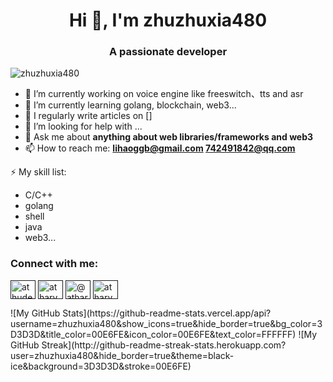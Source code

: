 <h1 align="center">Hi 👋, I'm zhuzhuxia480</h1>
<h3 align="center">A passionate developer</h3>

<p align="left"> <img src="https://komarev.com/ghpvc/?username=zhuzhuxia480&label=Profile%20views&color=0e75b6&style=flat" alt="zhuzhuxia480" /> </p>

- 🔭 I’m currently working on voice engine like freeswitch、tts and asr
- 🌱 I’m currently learning golang, blockchain, web3...
- 📝 I regularly write articles on []
- 🤔 I’m looking for help with ...
- 💬 Ask me about **anything about web libraries/frameworks and web3**
- 📫 How to reach me: **lihaoggb@gmail.com 742491842@qq.com**

⚡ My skill list: 
  - C/C++
  - golang
  - shell
  - java
  - web3...
<!-- js, ts, react, nextjs, web3>
<!-- TODO ： change the appearance of profile, follow the example of [lrstanley](https://github.com/lrstanley). -->

 
<h3 align="left">Connect with me:</h3>
<p align="left">
<a href="" target="blank"><img align="center" src="https://raw.githubusercontent.com/rahuldkjain/github-profile-readme-generator/master/src/images/icons/Social/twitter.svg" alt="athudeosthale" height="30" width="40" /></a>
<a href="" target="blank"><img align="center" src="https://raw.githubusercontent.com/rahuldkjain/github-profile-readme-generator/master/src/images/icons/Social/linked-in-alt.svg" alt="atharvadeosthale" height="30" width="40" /></a>
<a href="" target="blank"><img align="center" src="https://raw.githubusercontent.com/rahuldkjain/github-profile-readme-generator/master/src/images/icons/Social/hashnode.svg" alt="@atharvadeosthale" height="30" width="40" /></a>
<a href="" target="blank"><img align="center" src="https://raw.githubusercontent.com/rahuldkjain/github-profile-readme-generator/master/src/images/icons/Social/youtube.svg" alt="atharvadeosthale" height="30" width="40" /></a>
</p>
<span align="left">
![My GitHub Stats](https://github-readme-stats.vercel.app/api?username=zhuzhuxia480&show_icons=true&hide_border=true&bg_color=3D3D3D&title_color=00E6FE&icon_color=00E6FE&text_color=FFFFFF)
</span>
<span align="right">
![My GitHub Streak](http://github-readme-streak-stats.herokuapp.com?user=zhuzhuxia480&hide_border=true&theme=black-ice&background=3D3D3D&stroke=00E6FE)
</span>
